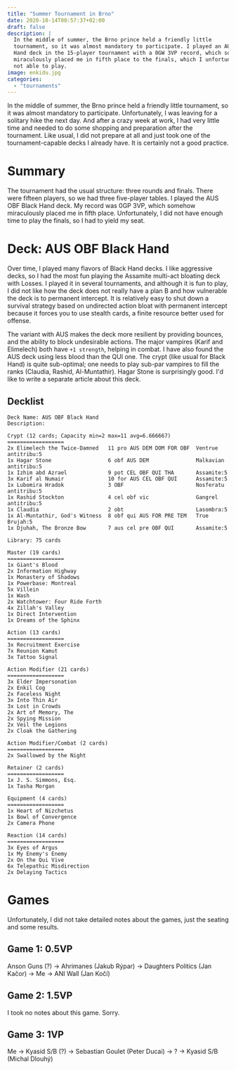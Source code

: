 ```yaml
---
title: "Summer Tournament in Brno"
date: 2020-10-14T00:57:37+02:00
draft: false
description: |
  In the middle of summer, the Brno prince held a friendly little
  tournament, so it was almost mandatory to participate. I played an AUS OBF Black
  Hand deck in the 15-player tournament with a 0GW 3VP record, which somehow
  miraculously placed me in fifth place to the finals, which I unfortunately was
  not able to play.
image: enkidu.jpg
categories:
  - "tournaments"
---
```


In the middle of summer, the Brno prince held a friendly little tournament, so
it was almost mandatory to participate. Unfortunately, I was leaving for a
solitary hike the next day. And after a crazy week at work, I had very little
time and needed to do some shopping and preparation after the tournament. Like
usual, I did not prepare at all and just took one of the tournament-capable
decks I already have. It is certainly not a good practice.

# Summary

The tournament had the usual structure: three rounds and finals. There were
fifteen players, so we had three five-player tables. I played the AUS OBF Black
Hand deck. My record was 0GP 3VP, which somehow miraculously placed me in fifth
place. Unfortunately, I did not have enough time to play the finals, so I had to
yield my seat.

# Deck: AUS OBF Black Hand

Over time, I played many flavors of Black Hand decks. I like aggressive decks,
so I had the most fun playing the Assamite multi-act bloating deck with Losses.
I played it in several tournaments, and although it is fun to play, I did not
like how the deck does not really have a plan B and how vulnerable the deck is
to permanent intercept. It is relatively easy to shut down a survival strategy
based on undirected action bloat with permanent intercept because it forces you
to use stealth cards, a finite resource better used for offense.

The variant with AUS makes the deck more resilient by providing bounces, and the
ability to block undesirable actions. The major vampires (Karif and Elimelech)
both have `+1 strength`, helping in combat. I have also found the AUS deck using
less blood than the QUI one. The crypt (like usual for Black Hand) is quite
sub-optimal; one needs to play sub-par vampires to fill the ranks (Claudia,
Rashid, Al-Muntathir). Hagar Stone is surprisingly good. I'd like to write a
separate article about this deck.

## Decklist

```
Deck Name: AUS OBF Black Hand
Description: 

Crypt (12 cards; Capacity min=2 max=11 avg=6.666667)
==================
2x Elimelech the Twice-Damned   11 pro AUS DEM DOM FOR OBF  Ventrue antitribu:5
1x Hagar Stone                  6 obf AUS DEM               Malkavian antitribu:5
1x Izhim abd Azrael             9 pot CEL OBF QUI THA       Assamite:5
3x Karif al Numair              10 for AUS CEL OBF QUI      Assamite:5
1x Lubomira Hradok              3 OBF                       Nosferatu antitribu:5
1x Rashid Stockton              4 cel obf vic               Gangrel antitribu:5
1x Claudia                      2 obt                       Lasombra:5
1x Al-Muntathir, God's Witness  8 obf qui AUS FOR PRE TEM   True Brujah:5
1x Djuhah, The Bronze Bow       7 aus cel pre OBF QUI       Assamite:5

Library: 75 cards

Master (19 cards)
==================
1x Giant's Blood
2x Information Highway
1x Monastery of Shadows
1x Powerbase: Montreal
5x Villein
1x Wash
2x Watchtower: Four Ride Forth
4x Zillah's Valley
1x Direct Intervention
1x Dreams of the Sphinx

Action (13 cards)
==================
3x Recruitment Exercise
7x Reunion Kamut
3x Tattoo Signal

Action Modifier (21 cards)
==================
3x Elder Impersonation
2x Enkil Cog
2x Faceless Night
3x Into Thin Air
3x Lost in Crowds
2x Art of Memory, The
2x Spying Mission
2x Veil the Legions
2x Cloak the Gathering

Action Modifier/Combat (2 cards)
==================
2x Swallowed by the Night

Retainer (2 cards)
==================
1x J. S. Simmons, Esq.
1x Tasha Morgan

Equipment (4 cards)
==================
1x Heart of Nizchetus
1x Bowl of Convergence
2x Camera Phone

Reaction (14 cards)
==================
3x Eyes of Argus
1x My Enemy's Enemy
2x On the Qui Vive
6x Telepathic Misdirection
2x Delaying Tactics
```

# Games

Unfortunately, I did not take detailed notes about the games, just the seating and some results.

## Game 1: 0.5VP

Anson Guns (?) → Ahrimanes (Jakub Rýpar) → Daughters Politics (Jan Kačor) → Me → ANI Wall (Jan Kočí)

## Game 2: 1.5VP

I took no notes about this game. Sorry.

## Game 3: 1VP

Me → Kyasid S/B (?) → Sebastian Goulet (Peter Ducai) → ? → Kyasid S/B (Michal Dlouhý)

